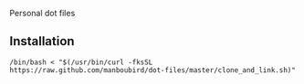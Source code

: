 Personal dot files

Installation
--------

    /bin/bash < "$(/usr/bin/curl -fksSL https://raw.github.com/manboubird/dot-files/master/clone_and_link.sh)"

